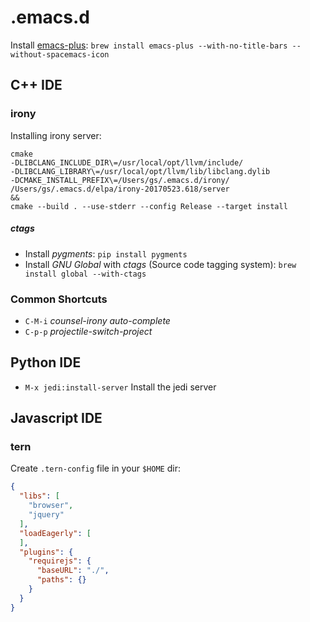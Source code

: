 # .emacs.d

Install [emacs-plus](https://github.com/d12frosted/homebrew-emacs-plus): `brew install emacs-plus --with-no-title-bars --without-spacemacs-icon`

## C++ IDE
### irony
Installing irony server:
```
cmake
-DLIBCLANG_INCLUDE_DIR\=/usr/local/opt/llvm/include/
-DLIBCLANG_LIBRARY\=/usr/local/opt/llvm/lib/libclang.dylib
-DCMAKE_INSTALL_PREFIX\=/Users/gs/.emacs.d/irony/
/Users/gs/.emacs.d/elpa/irony-20170523.618/server
&&
cmake --build . --use-stderr --config Release --target install
```

##### ctags
- Install *pygments*:
  `pip install pygments`
- Install *GNU Global* with *ctags* (Source code tagging system):
  `brew install global --with-ctags`

### Common Shortcuts
* `C-M-i` *counsel-irony auto-complete*
* `C-p-p` *projectile-switch-project*

## Python IDE
- `M-x jedi:install-server` Install the jedi server

## Javascript IDE
### tern
Create `.tern-config` file in your `$HOME` dir:

```json
{
  "libs": [
    "browser",
    "jquery"
  ],
  "loadEagerly": [
  ],
  "plugins": {
    "requirejs": {
      "baseURL": "./",
      "paths": {}
    }
  }
}
```
